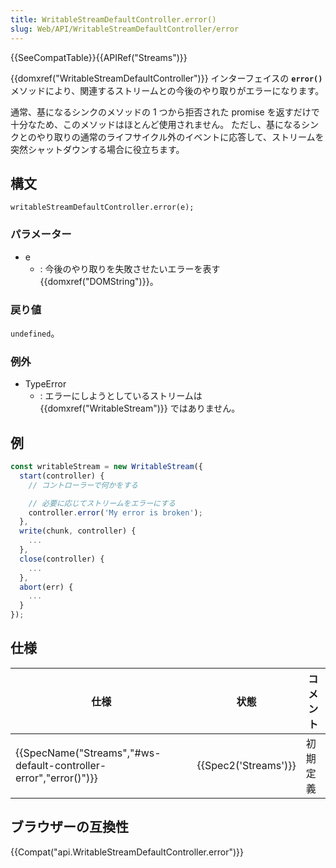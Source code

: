 ```yaml
---
title: WritableStreamDefaultController.error()
slug: Web/API/WritableStreamDefaultController/error
---
```

{{SeeCompatTable}}{{APIRef("Streams")}}

{{domxref("WritableStreamDefaultController")}} インターフェイスの **`error()`** メソッドにより、関連するストリームとの今後のやり取りがエラーになります。

通常、基になるシンクのメソッドの 1 つから拒否された promise を返すだけで十分なため、このメソッドはほとんど使用されません。 ただし、基になるシンクとのやり取りの通常のライフサイクル外のイベントに応答して、ストリームを突然シャットダウンする場合に役立ちます。

## 構文

```
writableStreamDefaultController.error(e);
```

### パラメーター

- e
  - : 今後のやり取りを失敗させたいエラーを表す {{domxref("DOMString")}}。

### 戻り値

`undefined`。

### 例外

- TypeError
  - : エラーにしようとしているストリームは {{domxref("WritableStream")}} ではありません。

## 例

```js
const writableStream = new WritableStream({
  start(controller) {
    // コントローラーで何かをする

    // 必要に応じてストリームをエラーにする
    controller.error('My error is broken');
  },
  write(chunk, controller) {
    ...
  },
  close(controller) {
    ...
  },
  abort(err) {
    ...
  }
});
```

## 仕様

| 仕様                                                                                 | 状態                         | コメント |
| ------------------------------------------------------------------------------------ | ---------------------------- | -------- |
| {{SpecName("Streams","#ws-default-controller-error","error()")}} | {{Spec2('Streams')}} | 初期定義 |

## ブラウザーの互換性

{{Compat("api.WritableStreamDefaultController.error")}}
